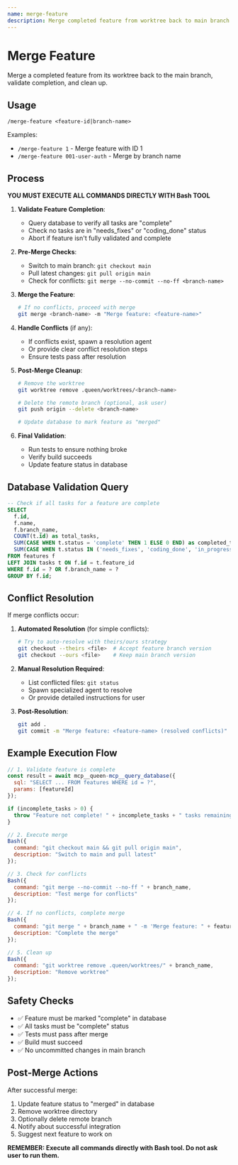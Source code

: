 ```yaml
---
name: merge-feature
description: Merge completed feature from worktree back to main branch and clean up
---
```


# Merge Feature

Merge a completed feature from its worktree back to the main branch, validate completion, and clean up.

## Usage

```
/merge-feature <feature-id|branch-name>
```

Examples:
- `/merge-feature 1` - Merge feature with ID 1
- `/merge-feature 001-user-auth` - Merge by branch name

## Process

**YOU MUST EXECUTE ALL COMMANDS DIRECTLY WITH Bash TOOL**

1. **Validate Feature Completion**:
   - Query database to verify all tasks are "complete"
   - Check no tasks are in "needs_fixes" or "coding_done" status
   - Abort if feature isn't fully validated and complete

2. **Pre-Merge Checks**:
   - Switch to main branch: `git checkout main`
   - Pull latest changes: `git pull origin main`
   - Check for conflicts: `git merge --no-commit --no-ff <branch-name>`

3. **Merge the Feature**:
   ```bash
   # If no conflicts, proceed with merge
   git merge <branch-name> -m "Merge feature: <feature-name>"
   ```

4. **Handle Conflicts** (if any):
   - If conflicts exist, spawn a resolution agent
   - Or provide clear conflict resolution steps
   - Ensure tests pass after resolution

5. **Post-Merge Cleanup**:
   ```bash
   # Remove the worktree
   git worktree remove .queen/worktrees/<branch-name>
   
   # Delete the remote branch (optional, ask user)
   git push origin --delete <branch-name>
   
   # Update database to mark feature as "merged"
   ```

6. **Final Validation**:
   - Run tests to ensure nothing broke
   - Verify build succeeds
   - Update feature status in database

## Database Validation Query

```sql
-- Check if all tasks for a feature are complete
SELECT 
  f.id,
  f.name,
  f.branch_name,
  COUNT(t.id) as total_tasks,
  SUM(CASE WHEN t.status = 'complete' THEN 1 ELSE 0 END) as completed_tasks,
  SUM(CASE WHEN t.status IN ('needs_fixes', 'coding_done', 'in_progress', 'todo') THEN 1 ELSE 0 END) as incomplete_tasks
FROM features f
LEFT JOIN tasks t ON f.id = t.feature_id
WHERE f.id = ? OR f.branch_name = ?
GROUP BY f.id;
```

## Conflict Resolution

If merge conflicts occur:

1. **Automated Resolution** (for simple conflicts):
   ```bash
   # Try to auto-resolve with theirs/ours strategy
   git checkout --theirs <file>  # Accept feature branch version
   git checkout --ours <file>    # Keep main branch version
   ```

2. **Manual Resolution Required**:
   - List conflicted files: `git status`
   - Spawn specialized agent to resolve
   - Or provide detailed instructions for user

3. **Post-Resolution**:
   ```bash
   git add .
   git commit -m "Merge feature: <feature-name> (resolved conflicts)"
   ```

## Example Execution Flow

```javascript
// 1. Validate feature is complete
const result = await mcp__queen-mcp__query_database({
  sql: "SELECT ... FROM features WHERE id = ?",
  params: [featureId]
});

if (incomplete_tasks > 0) {
  throw "Feature not complete! " + incomplete_tasks + " tasks remaining";
}

// 2. Execute merge
Bash({
  command: "git checkout main && git pull origin main",
  description: "Switch to main and pull latest"
});

// 3. Check for conflicts
Bash({
  command: "git merge --no-commit --no-ff " + branch_name,
  description: "Test merge for conflicts"
});

// 4. If no conflicts, complete merge
Bash({
  command: "git merge " + branch_name + " -m 'Merge feature: " + feature_name + "'",
  description: "Complete the merge"
});

// 5. Clean up
Bash({
  command: "git worktree remove .queen/worktrees/" + branch_name,
  description: "Remove worktree"
});
```

## Safety Checks

- ✅ Feature must be marked "complete" in database
- ✅ All tasks must be "complete" status
- ✅ Tests must pass after merge
- ✅ Build must succeed
- ✅ No uncommitted changes in main branch

## Post-Merge Actions

After successful merge:
1. Update feature status to "merged" in database
2. Remove worktree directory
3. Optionally delete remote branch
4. Notify about successful integration
5. Suggest next feature to work on

**REMEMBER: Execute all commands directly with Bash tool. Do not ask user to run them.**